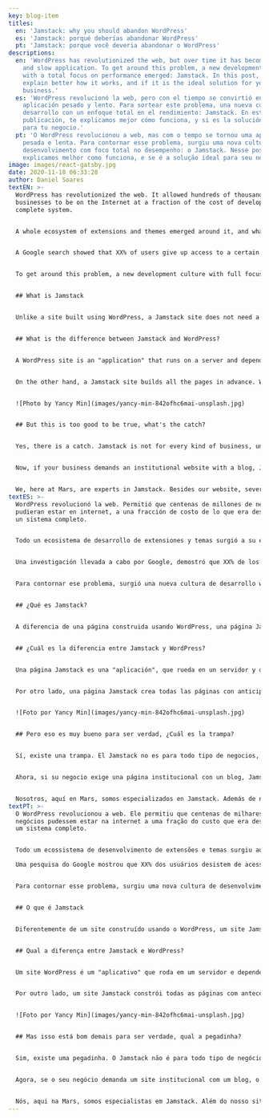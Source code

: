 ```yaml
---
key: blog-item
titles:
  en: 'Jamstack: why you should abandon WordPress'
  es: 'Jamstack: porqué deberías abandonar WordPress'
  pt: 'Jamstack: porque você deveria abandonar o WordPress'
descriptions:
  en: 'WordPress has revolutionized the web, but over time it has become a heavy
    and slow application. To get around this problem, a new development culture
    with a total focus on performance emerged: Jamstack. In this post, we
    explain better how it works, and if it is the ideal solution for your
    business.'
  es: 'WordPress revolucionó la web, pero con el tiempo se convirtió en una
    aplicación pesado y lento. Para sortear este problema, una nueva cultura de
    desarrollo con un enfoque total en el rendimiento: Jamstack. En esta
    publicación, te explicamos mejor cómo funciona, y si es la solución ideal
    para tu negocio.'
  pt: 'O WordPress revolucionou a web, mas com o tempo se tornou uma aplicação
    pesada e lenta. Para contornar esse problema, surgiu uma nova cultura de
    desenvolvimento com foco total no desempenho: o Jamstack. Nesse post,
    explicamos melhor como funciona, e se é a solução ideal para seu negócio.'
image: images/react-gatsby.jpg
date: 2020-11-18 06:33:28
author: Daniel Soares
textEN: >-
  WordPress has revolutionized the web. It allowed hundreds of thousands of
  businesses to be on the Internet at a fraction of the cost of developing a
  complete system.


  A whole ecosystem of extensions and themes emerged around it, and what was once an advantage - its expandability - became its biggest defect: WordPress became bloated, slow and with serious security problems due to careless development.


  A Google search showed that XX% of users give up access to a certain site when it takes more than XX seconds to load. Put yourself in the role of user and stop to think how many times you have closed a site before it even appeared on the screen.


  To get around this problem, a new development culture with full focus on performance has emerged: Jamstack.


  ## What is Jamstack


  Unlike a site built using WordPress, a Jamstack site does not need a central server or database. They are pre-processed and distributed on multiple servers around the world (CDNs). No matter if your client is in Sao Paulo, New York or Tokyo, your site will be loaded in less than 300ms at no additional cost. Yes, you didn't misunderstand, there are no hosting costs for Jamstack sites.


  ## What is the difference between Jamstack and WordPress?


  A WordPress site is an "application" that runs on a server and depends on other applications to work, such as a MySQL database, where your site data is stored. When your client accesses your site, a request is made to the server and it processes the request, dynamically builds the page and returns it to the client. This process is the bottleneck that makes a WordPress site slow.


  On the other hand, a Jamstack site builds all the pages in advance. When a user accesses such a site, there is no more information to be processed. The site is ready to be accessed, and because it is stored on multiple servers, your client automatically connects to the nearest server to receive the site with greater speed.


  ![Photo by Yancy Min](images/yancy-min-842ofhc6mai-unsplash.jpg)


  ## But this is too good to be true, what's the catch?


  Yes, there is a catch. Jamstack is not for every kind of business, unfortunately. Sites that suffer many updates per day, such as news portals, do not work very well with this approach. Another example is e-commerce sites. Both cases can benefit from Jamstack, but this needs to be studied case by case.


  Now, if your business demands an institutional website with a blog, Jamstack is the most modern and efficient solution that exists today: security and unparalleled performance, at almost zero maintenance cost.


  We, here at Mars, are experts in Jamstack. Besides our website, several other clients already benefit from the lightness and economy this method brings. Are you interested? Send an email to [hi@marscollective.co](mailto:hi@marscollective.co) or a message to [our WhatsApp](https://wa.me/5545991328593) or the [form on our website](/en/#contact) and come see what we can do for your company.
textES: >-
  WordPress revolucionó la web. Permitió que centenas de millones de negocios
  pudieran estar en internet, a una fracción de costo de lo que era desarrollar
  un sistema completo.


  Todo un ecosistema de desarrollo de extensiones y temas surgió a su entorno, y lo que antes era una ventaja - su expansión - se volvió su mayor defecto: WordPress se saturó, pasó a ser más lento y tener graves problemas de seguridad.


  Una investigación llevada a cabo por Google, demostró que XX% de los usuarios desisten de acceder a una determinada página cuando demora más de XX segundos para cargar. Póngase en el papel del usuario, y piense cuántas veces cerró una página antes de cargar en su pantalla.


  Para contornar ese problema, surgió una nueva cultura de desarrollo web, enfocada totalmente en el desempeño: Jamstack.


  ## ¿Qué es Jamstack?


  A diferencia de una página construida usando WordPress, una página Jamstack no necesita de un servidor central, ni de banco de datos. Ellos son pre-procesados y distribuidos en diversos servidores al rededor del mundo (CDNs). No importa si su cliente está en São Paulo, Nueva York o Tokio, su página cargará en menos de 300ms, sin cualquier costo adicional. Sí, usted no entendió mal, no existe costo de hospedaje para páginas en Jamstack.


  ## ¿Cuál es la diferencia entre Jamstack y WordPress?


  Una página Jamstack es una "aplicación", que rueda en un servidor y depende de otras aplicaciones para funcionar, como un banco de datos MySQL, donde los datos de su página son almacenados. Cuando su cliente accede a la página, una requisición es hecha al servidor y este procesa el pedido, construye dinámicamente la página y retornar al cliente. Este proceso es lo que torna una página en WordPress más lenta.


  Por otro lado, una página Jamstack crea todas las páginas con anticipación. Cuando un usuario accede a una página así, no existe más información para ser procesada. La página ya está lista para ser accedida, y por estar almacenada en diversos servidores, su cliente se conecta de forma automática al servidor más próximo, cargando la página con mayor velocidad.


  ![Foto por Yancy Min](images/yancy-min-842ofhc6mai-unsplash.jpg)


  ## Pero eso es muy bueno para ser verdad, ¿Cuál es la trampa?


  Sí, existe una trampa. El Jamstack no es para todo tipo de negocios, infelizmente. Aquellas páginas que sufren muchas actualizaciones por día, como portales de noticias, no funcionan muy bien con este abordaje. Otro ejemplo de esto, son las páginas de comercio electrónico. Ambos casos pueden ser beneficiados con Jamstack, pero eso necesita ser estudiado caso a caso.


  Ahora, si su negocio exige una página institucional con un blog, Jamstack es la solución más moderna y eficiente que existe hoy: seguridad y performance inigualable, libre de costo de manutención.


  Nosotros, aquí en Mars, somos especializados en Jamstack. Además de nuestra página, otros clientes ya fueron beneficiados con la leveza y economía que este método trae. ¿Está interesado? Envíenos un e-mail a [hi@marscollective.co](mailto:hi@marscollective.co) o un mensaje a nuestro WhatsApp, o por nuestro [formulario de contacto](/es/#contacto).
textPT: >-
  O WordPress revolucionou a web. Ele permitiu que centenas de milhares de
  negócios pudessem estar na internet a uma fração do custo que era desenvolver
  um sistema completo.


  Todo um ecossistema de desenvolvimento de extensões e temas surgiu ao seu entorno, e o que antes era uma vantagem - sua expansibilidade - se tornou seu maior defeito: o WordPress se tornou inchado, lento e com sérios problemas de segurança por descuido no desenvolvimento.

  Uma pesquisa do Google mostrou que XX% dos usuários desistem de acessar um determinado site quando esse demora mais de XX segundos para carregar. Se coloque no papel de usuário e pare para pensar quantas vezes você fechou um site antes dele aparecer na tela.


  Para contornar esse problema, surgiu uma nova cultura de desenvolvimento com foco total no desempenho: o Jamstack.


  ## O que é Jamstack


  Diferentemente de um site construído usando o WordPress, um site Jamstack não precisa de um servidor central e nem de banco de dados. Eles são pré-processados e distribuídos em múltiplos servidores ao redor do mundo (CDNs). Não importa se seu cliente está em São Paulo, Nova Iorque ou Tóquio, seu site será carregado em menos de 300ms sem qualquer custo adicional. Sim, você não entendeu errado, não existem custos de hospedagem para sites Jamstack.


  ## Qual a diferença entre Jamstack e WordPress?


  Um site WordPress é um "aplicativo" que roda em um servidor e depende de outros aplicativos para funcionar, como um banco de dados MySQL, onde os dados do seu site são armazenados. Quando seu cliente acessa o seu site, uma requisição é feita ao servidor e ele processa o pedido, constrói dinamicamente a página e devolve para o cliente. Esse processo é o gargalo que torna um site WordPress lento.


  Por outro lado, um site Jamstack constrói todas as páginas com antecedência. Quando um usuário acessa um site assim, não existe mais informação para ser processada. O site já está pronto para ser acessado, e por ser armazenado em múltiplos servidores, seu cliente conecta automaticamente no servidor mais próximo para receber o site com maior velocidade.


  ![Foto por Yancy Min](images/yancy-min-842ofhc6mai-unsplash.jpg)


  ## Mas isso está bom demais para ser verdade, qual a pegadinha?


  Sim, existe uma pegadinha. O Jamstack não é para todo tipo de negócio, infelizmente. Sites que sofrem muitas atualizações por dia, como portais de notícias, não funcionam muito bem com essa abordagem. Outro exemplo é o de sites de comércio eletrônico. Ambos os casos podem sim se beneficiar do Jamstack, mas isso precisa ser estudado caso a caso.


  Agora, se o seu negócio demanda um site institucional com um blog, o Jamstack é a solução mais moderna e eficiente que existe hoje: segurança e performance sem igual, a custo de manutenção quase zero.


  Nós, aqui na Mars, somos especialistas em Jamstack. Além do nosso site, diversos outros clientes já se beneficiam com a leveza e economia que esse método traz. Se interessou? Envie um email para [hi@marscollective.co](mailto:hi@marscollective.co) ou uma mensagem para [nosso WhatsApp](https://wa.me/5545991328593) ou pelo [formulário em nosso site](/pt/#contato) e venha conhecer o que podemos fazer por sua empresa.
---
```

